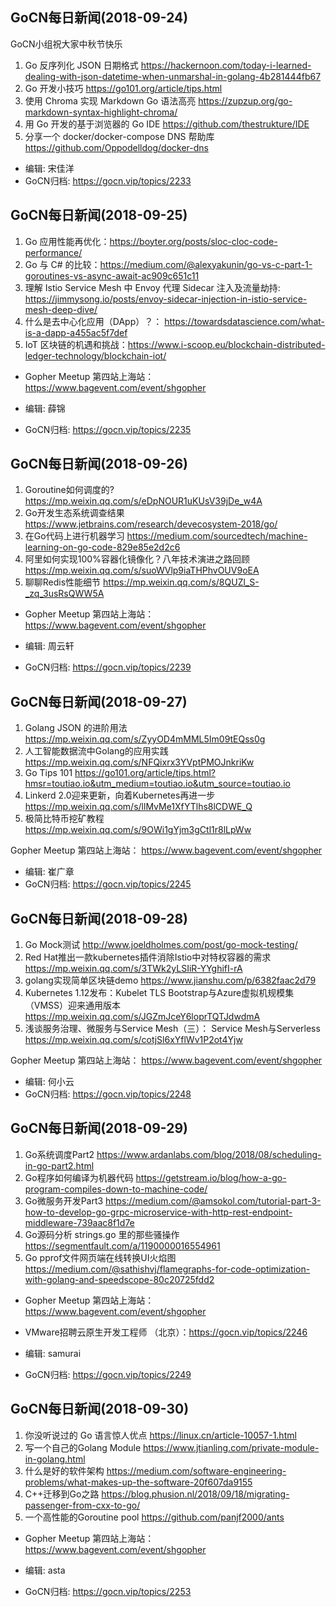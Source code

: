 ## GoCN每日新闻(2018-09-24) 

GoCN小组祝大家中秋节快乐

1. Go 反序列化 JSON 日期格式 https://hackernoon.com/today-i-learned-dealing-with-json-datetime-when-unmarshal-in-golang-4b281444fb67
2. Go 开发小技巧 https://go101.org/article/tips.html
3. 使用 Chroma 实现 Markdown Go 语法高亮 https://zupzup.org/go-markdown-syntax-highlight-chroma/
4. 用 Go 开发的基于浏览器的 Go IDE https://github.com/thestrukture/IDE
5. 分享一个 docker/docker-compose DNS 帮助库 https://github.com/Oppodelldog/docker-dns

* 编辑: 宋佳洋
* GoCN归档: https://gocn.vip/topics/2233

## GoCN每日新闻(2018-09-25)

1. Go 应用性能再优化：https://boyter.org/posts/sloc-cloc-code-performance/
2. Go 与 C# 的比较：https://medium.com/@alexyakunin/go-vs-c-part-1-goroutines-vs-async-await-ac909c651c11
3. 理解 Istio Service Mesh 中 Envoy 代理 Sidecar 注入及流量劫持: https://jimmysong.io/posts/envoy-sidecar-injection-in-istio-service-mesh-deep-dive/
4. 什么是去中心化应用（DApp）？： https://towardsdatascience.com/what-is-a-dapp-a455ac5f7def
5. IoT 区块链的机遇和挑战：https://www.i-scoop.eu/blockchain-distributed-ledger-technology/blockchain-iot/


* Gopher Meetup 第四站上海站：  https://www.bagevent.com/event/shgopher

* 编辑: 薛锦
* GoCN归档:  https://gocn.vip/topics/2235

## GoCN每日新闻(2018-09-26)

1. Goroutine如何调度的? https://mp.weixin.qq.com/s/eDpNOUR1uKUsV39jDe_w4A
2. Go开发生态系统调查结果 https://www.jetbrains.com/research/devecosystem-2018/go/
3. 在Go代码上进行机器学习 https://medium.com/sourcedtech/machine-learning-on-go-code-829e85e2d2c6
4. 阿里如何实现100%容器化镜像化？八年技术演进之路回顾 https://mp.weixin.qq.com/s/suoWVlp9iaTHPhvOUV9oEA
5. 聊聊Redis性能细节 https://mp.weixin.qq.com/s/8QUZl_S-_zq_3usRsQWW5A

* Gopher Meetup 第四站上海站：  https://www.bagevent.com/event/shgopher

* 编辑: 周云轩
* GoCN归档:  https://gocn.vip/topics/2239

## GoCN每日新闻(2018-09-27)

1. Golang JSON 的进阶用法  https://mp.weixin.qq.com/s/ZyyOD4mMML5Im09tEQss0g
2. 人工智能数据流中Golang的应用实践 https://mp.weixin.qq.com/s/NFQixrx3YVptPMOJnkriKw
3. Go Tips 101 https://go101.org/article/tips.html?hmsr=toutiao.io&utm_medium=toutiao.io&utm_source=toutiao.io
4. Linkerd 2.0迎来更新，向着Kubernetes再进一步  https://mp.weixin.qq.com/s/llMvMe1XfYTlhs8lCDWE_Q
5. 极简比特币挖矿教程 https://mp.weixin.qq.com/s/9OWi1gYjm3gCtl1r8lLpWw


Gopher Meetup 第四站上海站：  https://www.bagevent.com/event/shgopher

* 编辑: 崔广章
* GoCN归档: https://gocn.vip/topics/2245

## GoCN每日新闻(2018-09-28)

1. Go Mock测试 http://www.joeldholmes.com/post/go-mock-testing/
2. Red Hat推出一款kubernetes插件消除Istio中对特权容器的需求 https://mp.weixin.qq.com/s/3TWk2yLSIiR-YYghifI-rA
3. golang实现简单区块链demo https://www.jianshu.com/p/6382faac2d79
4. Kubernetes 1.12发布：Kubelet TLS Bootstrap与Azure虚拟机规模集（VMSS）迎来通用版本 https://mp.weixin.qq.com/s/JGZmJceY6loprTQTJdwdmA
5. 浅谈服务治理、微服务与Service Mesh（三）： Service Mesh与Serverless https://mp.weixin.qq.com/s/cotjSl6xYflWv1P2ot4Yjw

Gopher Meetup 第四站上海站：  https://www.bagevent.com/event/shgopher

* 编辑: 何小云
* GoCN归档: https://gocn.vip/topics/2248

## GoCN每日新闻(2018-09-29)

1. Go系统调度Part2 https://www.ardanlabs.com/blog/2018/08/scheduling-in-go-part2.html
2. Go程序如何编译为机器代码 https://getstream.io/blog/how-a-go-program-compiles-down-to-machine-code/
3. Go微服务开发Part3 https://medium.com/@amsokol.com/tutorial-part-3-how-to-develop-go-grpc-microservice-with-http-rest-endpoint-middleware-739aac8f1d7e
4. Go源码分析 strings.go 里的那些骚操作 https://segmentfault.com/a/1190000016554961
5. Go pprof文件网页端在线转换UI火焰图 https://medium.com/@sathishvj/flamegraphs-for-code-optimization-with-golang-and-speedscope-80c20725fdd2

* Gopher Meetup 第四站上海站：  https://www.bagevent.com/event/shgopher
* VMware招聘云原生开发工程师 （北京）：https://gocn.vip/topics/2246

* 编辑: samurai
* GoCN归档: https://gocn.vip/topics/2249

## GoCN每日新闻(2018-09-30)

1. 你没听说过的 Go 语言惊人优点 https://linux.cn/article-10057-1.html
2. 写一个自己的Golang Module https://www.jtianling.com/private-module-in-golang.html
3. 什么是好的软件架构  https://medium.com/software-engineering-problems/what-makes-up-the-software-20f607da9155
4. C++迁移到Go之路 https://blog.phusion.nl/2018/09/18/migrating-passenger-from-cxx-to-go/
5. 一个高性能的Goroutine pool https://github.com/panjf2000/ants

* Gopher Meetup 第四站上海站：  https://www.bagevent.com/event/shgopher

* 编辑: asta
* GoCN归档: https://gocn.vip/topics/2253

